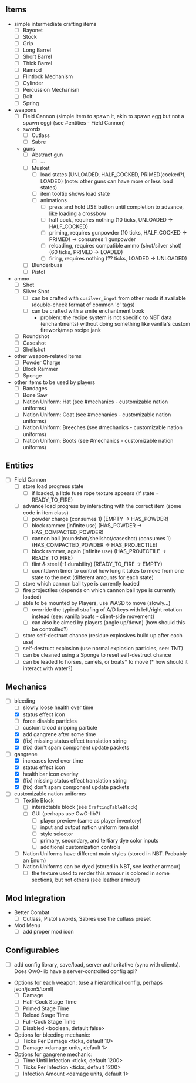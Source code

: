 ## Items
- simple intermediate crafting items
  - [ ] Bayonet
  - [ ] Stock
  - [ ] Grip
  - [ ] Long Barrel
  - [ ] Short Barrel
  - [ ] Thick Barrel
  - [ ] Ramrod
  - [ ] Flintlock Mechanism
  - [ ] Cylinder
  - [ ] Percussion Mechanism
  - [ ] Bolt
  - [ ] Spring 

- weapons
  - [ ] Field Cannon (simple item to spawn it, akin to spawn egg but not a spawn egg) (see #entities - Field Cannon)
  - swords
    - [ ] Cutlass
    - [ ] Sabre
  - guns
    - [ ] Abstract gun
      - [ ] ...
    - [ ] Musket
      - [ ] load states (UNLOADED, HALF_COCKED, PRIMED(cocked?), LOADED) (note: other guns can have more or less load states)
      - [ ] item tooltip shows load state
      - [ ] animations
        - [ ] press and hold USE button until completion to advance, like loading a crossbow
        - [ ] half cock, requires nothing (10 ticks, UNLOADED -> HALF_COCKED)
        - [ ] priming, requires gunpowder (10 ticks, HALF_COCKED -> PRIMED) -> consumes 1 gunpowder
        - [ ] reloading, requires compatible ammo (shot/silver shot) (60 ticks, PRIMED -> LOADED)
        - [ ] firing, requires nothing (?? ticks, LOADED -> UNLOADED)
    - [ ] Blunderbuss
    - [ ] Pistol

- ammo
  - [ ] Shot
  - [ ] Silver Shot
    - [ ] can be crafted with `c:silver_ingot` from other mods if available (double-check format of common 'c' tags)
    - [ ] can be crafted with a smite enchantment book
      - problem: the recipe system is not specific to NBT data (enchantments) without doing something like vanilla's custom firework/map recipe jank
  - [ ] Roundshot
  - [ ] Caseshot
  - [ ] Shellshot

- other weapon-related items
  - [ ] Powder Charge
  - [ ] Block Rammer
  - [ ] Sponge

- other items to be used by players 
  - [ ] Bandages
  - [ ] Bone Saw
  - [ ] Nation Uniform: Hat (see #mechanics - customizable nation uniforms)
  - [ ] Nation Uniform: Coat (see #mechanics - customizable nation uniforms)
  - [ ] Nation Uniform: Breeches (see #mechanics - customizable nation uniforms)
  - [ ] Nation Uniform: Boots (see #mechanics - customizable nation uniforms)

## Entities
- [ ] Field Cannon
  - [ ] store load progress state
    - [ ] if loaded, a little fuse rope texture appears (if state = READY_TO_FIRE)
  - [ ] advance load progress by interacting with the correct item (some code in item class)
    - [ ] powder charge (consumes 1) (EMPTY -> HAS_POWDER)
    - [ ] block rammer (infinite use) (HAS_POWDER -> HAS_COMPACTED_POWDER)
    - [ ] cannon ball (roundshot/shellshot/caseshot) (consumes 1) (HAS_COMPACTED_POWDER -> HAS_PROJECTILE)
    - [ ] block rammer, again (infinite use) (HAS_PROJECTILE -> READY_TO_FIRE)
    - [ ] flint & steel (-1 durability) (READY_TO_FIRE -> EMPTY)
    - [ ] countdown timer to control how long it takes to move from one state to the next (different amounts for each state)
  - [ ] store which cannon ball type is currently loaded
  - [ ] fire projectiles (depends on which cannon ball type is currently loaded)
  - [ ] able to be mounted by Players, use WASD to move (slowly...)
    - [ ] override the typical strafing of A/D keys with left/right rotation instead (see: vanilla boats - client-side movement)
    - [ ] can also be aimed by players (angle up/down) (how should this be controlled?)
  - [ ] store self-destruct chance (residue explosives build up after each use)
  - [ ] self-destruct explosion (use normal explosion particles, see: TNT)
  - [ ] can be cleaned using a Sponge to reset self-destruct chance
  - [ ] can be leaded to horses, camels, or boats* to move (* how should it interact with water?)

## Mechanics
- [ ] bleeding
  - [ ] slowly loose health over time
  - [x] status effect icon
  - [ ] force disable particles
  - [ ] custom blood dripping particle
  - [x] add gangrene after some time
  - [x] (fix) missing status effect translation string
  - [x] (fix) don't spam component update packets
- [ ] gangrene
  - [x] increases level over time
  - [x] status effect icon
  - [x] health bar icon overlay
  - [x] (fix) missing status effect translation string
  - [x] (fix) don't spam component update packets
- [ ] customizable nation uniforms
  - [ ] Textile Block
    - [ ] interactable block (see `CraftingTableBlock`)
    - [ ] GUI (perhaps use OwO-lib?)
      - [ ] player preview (same as player inventory)
      - [ ] input and output nation uniform item slot
      - [ ] style selector
      - [ ] primary, secondary, and tertiary dye color inputs
      - [ ] additional customization controls
  - [ ] Nation Uniforms have different main styles (stored in NBT. Probably an Enum)
  - [ ] Nation Uniforms can be dyed (stored in NBT, see leather armour)
    - [ ] the texture used to render this armour is colored in some sections, but not others (see leather armour)

## Mod Integration
- Better Combat
  - [ ] Cutlass, Pistol swords, Sabres use the cutlass preset
- Mod Menu
  - [ ] add proper mod icon

## Configurables
- [ ] add config library, save/load, server authoritative (sync with clients). Does OwO-lib have a server-controlled config api?
- Options for each weapon: (use a hierarchical config, perhaps json/json5/toml)
  - [ ] Damage <damage units>
  - [ ] Half-Cock Stage Time <ticks>
  - [ ] Primed Stage Time <ticks>
  - [ ] Reload Stage Time <ticks>
  - [ ] Full-Cock Stage Time <ticks>
  - [ ] Disabled <boolean, default false>
- Options for bleeding mechanic:
  - [ ] Ticks Per Damage <ticks, default 10>
  - [ ] Damage <damage units, default 1>
- Options for gangrene mechanic:
  - [ ] Time Until Infection <ticks, default 1200>
  - [ ] Ticks Per Infection <ticks, default 1200>
  - [ ] Infection Amount <damage units, default 1>
